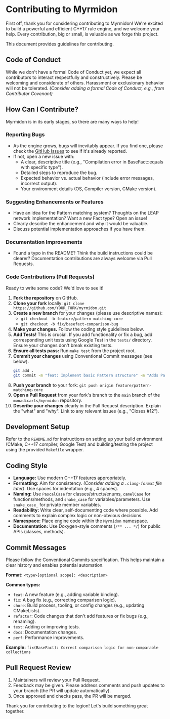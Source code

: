 # Contributing to Myrmidon

First off, thank you for considering contributing to Myrmidon! We're excited to build a powerful and efficient C++17 rule engine, and we welcome your help. Every contribution, big or small, is valuable as we forge this project.

This document provides guidelines for contributing.

## Code of Conduct

While we don't have a formal Code of Conduct yet, we expect all contributors to interact respectfully and constructively. Please be welcoming and considerate of others. Harassment or exclusionary behavior will not be tolerated. *(Consider adding a formal Code of Conduct, e.g., from Contributor Covenant)*

## How Can I Contribute?

Myrmidon is in its early stages, so there are many ways to help!

### Reporting Bugs

*   As the engine grows, bugs will inevitably appear. If you find one, please check the [GitHub Issues](https://github.com/monadicarts/myrmidon/issues) to see if it's already reported.
*   If not, open a new issue with:
    *   A clear, descriptive title (e.g., "Compilation error in BaseFact::equals with specific type").
    *   Detailed steps to reproduce the bug.
    *   Expected behavior vs. actual behavior (include error messages, incorrect output).
    *   Your environment details (OS, Compiler version, CMake version).

### Suggesting Enhancements or Features

*   Have an idea for the Pattern matching system? Thoughts on the LEAP network implementation? Want a new Fact type? Open an issue!
*   Clearly describe the enhancement and why it would be valuable.
*   Discuss potential implementation approaches if you have them.

### Documentation Improvements

*   Found a typo in the README? Think the build instructions could be clearer? Documentation contributions are always welcome via Pull Requests.

### Code Contributions (Pull Requests)

Ready to write some code? We'd love to see it!

1.  **Fork the repository** on GitHub.
2.  **Clone your fork** locally: `git clone https://github.com/YOUR_FORK/myrmidon.git`
3.  **Create a new branch** for your changes (please use descriptive names):
    *   `git checkout -b feature/pattern-matching-core`
    *   `git checkout -b fix/basefact-comparison-bug`
4.  **Make your changes.** Follow the coding style guidelines below.
5.  **Add Tests!** This is crucial. If you add functionality or fix a bug, add corresponding unit tests using Google Test in the `tests/` directory. Ensure your changes don't break existing tests.
6.  **Ensure all tests pass:** Run `make test` from the project root.
7.  **Commit your changes** using Conventional Commit messages (see below).
    ```bash
    git add .
    git commit -m "feat: Implement basic Pattern structure" -m "Adds Pattern struct with name and constraints vector. No matching logic yet."
    ```
8.  **Push your branch** to your fork: `git push origin feature/pattern-matching-core`
9.  **Open a Pull Request** from your fork's branch to the `main` branch of the `monadicarts/myrmidon` repository.
10. **Describe your changes** clearly in the Pull Request description. Explain the "what" and "why". Link to any relevant issues (e.g., "Closes #12").

## Development Setup

Refer to the `README.md` for instructions on setting up your build environment (CMake, C++17 compiler, Google Test) and building/testing the project using the provided `Makefile` wrapper.

## Coding Style

*   **Language:** Use modern C++17 features appropriately.
*   **Formatting:** Aim for consistency. *(Consider adding a `.clang-format` file later)*. Use spaces for indentation (e.g., 4 spaces).
*   **Naming:** Use `PascalCase` for classes/structs/enums, `camelCase` for functions/methods, and `snake_case` for variables/parameters. Use `snake_case_` for private member variables.
*   **Readability:** Write clear, self-documenting code where possible. Add comments to explain complex logic or non-obvious decisions.
*   **Namespace:** Place engine code within the `Myrmidon` namespace.
*   **Documentation:** Use Doxygen-style comments (`/** ... */`) for public APIs (classes, methods).

## Commit Messages

Please follow the Conventional Commits specification. This helps maintain a clear history and enables potential automation.

**Format:** `<type>[optional scope]: <description>`

**Common types:**
*   `feat`: A new feature (e.g., adding variable binding).
*   `fix`: A bug fix (e.g., correcting comparison logic).
*   `chore`: Build process, tooling, or config changes (e.g., updating CMakeLists).
*   `refactor`: Code changes that don't add features or fix bugs (e.g., renaming).
*   `test`: Adding or improving tests.
*   `docs`: Documentation changes.
*   `perf`: Performance improvements.

**Example:** `fix(BaseFact): Correct comparison logic for non-comparable collections`

## Pull Request Review

1.  Maintainers will review your Pull Request.
2.  Feedback may be given. Please address comments and push updates to your branch (the PR will update automatically).
3.  Once approved and checks pass, the PR will be merged.

Thank you for contributing to the legion! Let's build something great together.
